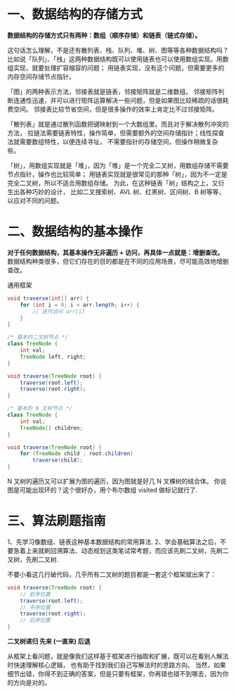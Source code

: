 
# 一、数据结构的存储方式
**数据结构的存储方式只有两种：数组（顺序存储）和链表（链式存储）。**

这句话怎么理解，不是还有散列表、栈、队列、堆、树、图等等各种数据结构吗？
比如说「队列」、「栈」这两种数据结构既可以使用链表也可以使用数组实现。用数组实现，就要处理扩容缩容的问题；
用链表实现，没有这个问题，但需要更多的内存空间存储节点指针。

「图」的两种表示方法，邻接表就是链表，邻接矩阵就是二维数组。
邻接矩阵判断连通性迅速，并可以进行矩阵运算解决一些问题，但是如果图比较稀疏的话很耗费空间。
邻接表比较节省空间，但是很多操作的效率上肯定比不过邻接矩阵。

「散列表」就是通过散列函数把键映射到一个大数组里。而且对于解决散列冲突的方法，
拉链法需要链表特性，操作简单，但需要额外的空间存储指针；线性探查法就需要数组特性，以便连续寻址，
不需要指针的存储空间，但操作稍微复杂些。

「树」，用数组实现就是「堆」，因为「堆」是一个完全二叉树，用数组存储不需要节点指针，操作也比较简单；
用链表实现就是很常见的那种「树」，因为不一定是完全二叉树，所以不适合用数组存储。
为此，在这种链表「树」结构之上，又衍生出各种巧妙的设计，
比如二叉搜索树、AVL 树、红黑树、区间树、B 树等等，以应对不同的问题。

# 二、数据结构的基本操作

**对于任何数据结构，其基本操作无非遍历 + 访问，再具体一点就是：增删查改。**
数据结构种类很多，但它们存在的目的都是在不同的应用场景，尽可能高效地增删查改。


通用框架
```java
void traverse(int[] arr) {
    for (int i = 0; i < arr.length; i++) {
        // 迭代访问 arr[i]
    }
}

```

```java
/* 基本的二叉树节点 */
class TreeNode {
    int val;
    TreeNode left, right;
}

void traverse(TreeNode root) {
    traverse(root.left);
    traverse(root.right);
}

```

```java
/* 基本的 N 叉树节点 */
class TreeNode {
    int val;
    TreeNode[] children;
}

void traverse(TreeNode root) {
    for (TreeNode child : root.children)
        traverse(child);
}

```

N 叉树的遍历又可以扩展为图的遍历，因为图就是好几 N 叉棵树的结合体。
你说图是可能出现环的？这个很好办，用个布尔数组 visited 做标记就行了.

# 三、算法刷题指南
1、先学习像数组、链表这种基本数据结构的常用算法.
2、学会基础算法之后，不要急着上来就刷回溯算法、动态规划这类笔试常考题，而应该先刷二叉树，先刷二叉树，先刷二叉树.

不要小看这几行破代码，几乎所有二叉树的题目都是一套这个框架就出来了：
```java
void traverse(TreeNode root) {
    // 前序位置
    traverse(root.left);
    // 中序位置
    traverse(root.right);
    // 后序位置
}
```

**二叉树递归 先来 (一直来) 后退**

从框架上看问题，就是像我们这样基于框架进行抽取和扩展，既可以在看别人解法时快速理解核心逻辑，
也有助于找到我们自己写解法时的思路方向。
当然，如果细节出错，你得不到正确的答案，但是只要有框架，你再错也错不到哪去，因为你的方向是对的。
